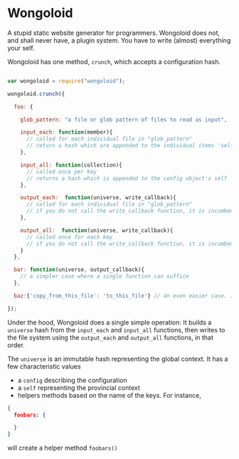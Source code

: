 # Wongoloid

A stupid static website generator for programmers. Wongoloid does not, and shall never have, a plugin system. You have to write (almost) everything your self. 

Wongoloid has one method, `crunch`, which accepts a configuration hash.

```js

var wongoloid = require("wongoloid");

wongoloid.crunch({

  foo: {

    glob_pattern: "a file or glob pattern of files to read as input",

    input_each: function(member){
      // called for each individual file in "glob_pattern"
      // return a hash which are appended to the individual items 'self'
    },

    input_all: function(collection){
      // called once per key
      // returns a hash which is appended to the config object's self
    },

    output_each:  function(universe, write_callback){
      // called for each individual file in "glob_pattern"
      // if you do not call the write_callback function, it is incumbent upon you to write the output file yourself
    },

    output_all:  function(universe, write_callback){
      // called once for each key
      // if you do not call the write_callback function, it is incumbent upon you to write the output file yourself
    }
  },

  bar: function(universe, output_callback){
    // a simpler case where a single function can suffice
  },

  baz:{'copy_from_this_file': 'to_this_file'} // an even easier case. Just moves a single file

});
```

Under the hood, Wongoloid does a single simple operation: It builds a `universe` hash from the `input_each` and `input_all` functions, then writes to the file system using the `output_each` and `output_all` functions, in that order.

The `universe` is an immutable hash representing the global context. It has a few characteristic values
- a `config` describing the configuration
- a `self` representing the provincial context
- helpers methods based on the name of the keys. For instance, 
```json
{
  foobars: {

  }
}
```
will create a helper method `foobars()`
